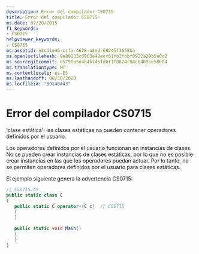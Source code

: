 ```yaml
---
description: Error del compilador CS0715
title: Error del compilador CS0715
ms.date: 07/20/2015
f1_keywords:
- CS0715
helpviewer_keywords:
- CS0715
ms.assetid: e3cd1e46-ccfa-4678-a2ed-69245f3558ba
ms.openlocfilehash: 9e89133c0963e42ecf61fb3fbbf0922a29b5a0c2
ms.sourcegitcommit: d579fb5e4b46745fd0f1f8874c94c6469ce58604
ms.translationtype: MT
ms.contentlocale: es-ES
ms.lasthandoff: 08/30/2020
ms.locfileid: "89140443"
---
```

# <a name="compiler-error-cs0715"></a>Error del compilador CS0715
'clase estática': las clases estáticas no pueden contener operadores definidos por el usuario.  
  
 Los operadores definidos por el usuario funcionan en instancias de clases. No se pueden crear instancias de clases estáticas, por lo que no es posible crear instancias en las que los operadores puedan actuar. Por lo tanto, no se permiten operadores definidos por el usuario para clases estáticas.  
  
 El ejemplo siguiente genera la advertencia CS0715:  
  
```csharp  
// CS0715.cs  
public static class C  
{  
   public static C operator+(C c)  // CS0715  
   {  
   }  
  
   public static void Main()  
   {  
   }  
}  
```
